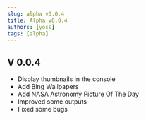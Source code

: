 ```yaml
---
slug: alpha v0.0.4
title: Alpha v0.0.4
authors: [yoss]
tags: [alpha]
---
```


## **V 0.0.4**

* Display thumbnails in the console
* Add Bing Wallpapers
* Add NASA Astronomy Picture Of The Day
* Improved some outputs
* Fixed some bugs
